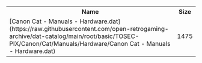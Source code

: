 <table>
<tr><th>Name</th><th>Size</th></tr>
<tr><td>[Canon Cat - Manuals - Hardware.dat](https://raw.githubusercontent.com/open-retrogaming-archive/dat-catalog/main/root/basic/TOSEC-PIX/Canon/Cat/Manuals/Hardware/Canon Cat - Manuals - Hardware.dat)</td><td>1475</td></tr>
</table>
